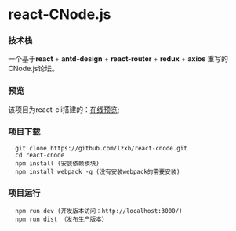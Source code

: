 # react-CNode.js

### 技术栈

一个基于**react** + **antd-design** + **react-router** + **redux** + **axios**  重写的CNode.js论坛。



### 预览

该项目为react-cli搭建的：[在线预览](http://www.zsp.gold/cnode);



### 项目下载

```
  git clone https://github.com/lzxb/react-cnode.git
  cd react-cnode
  npm install (安装依赖模块)
  npm install webpack -g (没有安装webpack的需要安装)
```



### 项目运行

```
  npm run dev (开发版本访问：http://localhost:3000/)
  npm run dist （发布生产版本）
```

